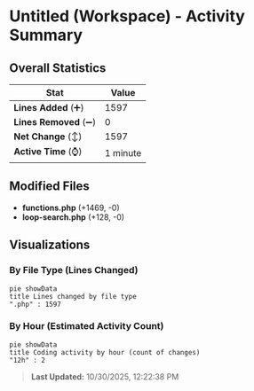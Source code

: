 # Untitled (Workspace) - Activity Summary 

## Overall Statistics

| Stat                   | Value                                                             |
| ---------------------- | ----------------------------------------------------------------- |
| **Lines Added** (➕)   | 1597                                          |
| **Lines Removed** (➖) | 0                                        |
| **Net Change** (↕)    | 1597                |
| **Active Time** (⌚)   | 1 minute |


## Modified Files
- **functions.php** (+1469, -0)
- **loop-search.php** (+128, -0)

## Visualizations

### By File Type (Lines Changed)

```mermaid
pie showData
title Lines changed by file type
".php" : 1597
```

### By Hour (Estimated Activity Count)

```mermaid
pie showData
title Coding activity by hour (count of changes)
"12h" : 2
```


> **Last Updated:** 10/30/2025, 12:22:38 PM